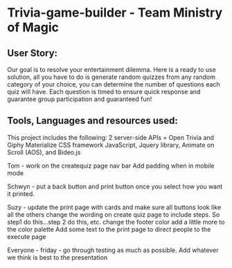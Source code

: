 # Trivia-game-builder - Team Ministry of Magic

## User Story:

Our goal is to resolve your entertainment dilemma. Here is a ready to use
solution, all you have to do is generate random quizzes from any random category of your choice, you can
determine the number of questions each quiz will have. Each question is timed to ensure quick response and
guarantee group participation and guaranteed fun!


## Tools, Languages and resources used:
This project includes the following: 
2 server-side APIs = Open Trivia and Giphy
Materialize CSS framework 
JavaScript, Jquery library, Animate on Scroll (AOS), and Bideo.js



Tom - work on the createquiz page nav bar
    Add padding when in mobile mode

Schwyn - put a back button and print button once you select how you want it printed.
 
Suzy - update the print page with cards and make sure all buttons look like all the others
    change the wording on create quiz page to include steps. So step1 do this...step 2 do this, etc.
    change the footer color
    add a little more to the color palette 
    Add some text to the print page to direct people to the execute page

Everyone - friday - go through testing as much as possible.
Add whatever we think is best to the presentation




